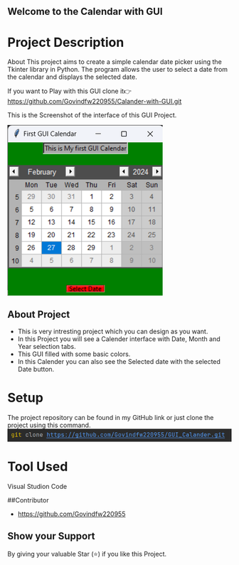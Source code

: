 ## Welcome to the Calendar with GUI

# Project Description
About
This project aims to create a simple calendar date picker using the Tkinter library in Python. The program allows the user to select a date from the calendar and displays the selected date.

If you want to Play with this GUI clone it👉  https://github.com/Govindfw220955/Calander-with-GUI.git

This is the Screenshot of the interface of this GUI Project.

<img align="center" src="https://github.com/Govindfw220955/Calander-with-GUI/blob/main/Screenshot%202024-02-27%20184016.png" alt="Calander-with-GUI"  />

## About Project 
* This is very intresting project which you can design as you want.
* In this Project you will see a Calender interface with Date, Month and Year selection tabs.
* This GUI filled with some basic colors.
* In this Calender you can also see the Selected date with the selected Date button.

# Setup
The project repository can be found in my GitHub link  or  just clone the project using this command.
<img align="center" src="https://github.com/Govindfw220955/Calander-with-GUI/blob/main/Screenshot%202024-02-27%20191119.png" />

# Tool Used 
Visual Studion Code

##Contributor
* https://github.com/Govindfw220955

## Show your Support 
 By giving your valuable Star (⭐) if you like this Project.
